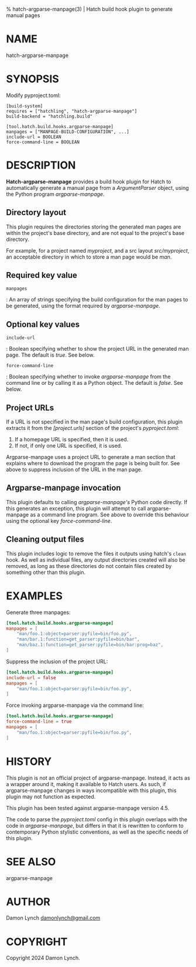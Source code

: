 % hatch-argparse-manpage(3) | Hatch build hook plugin to generate manual pages

# NAME

hatch-argparse-manpage

# SYNOPSIS

Modify pyproject.toml:

```
[build-system]
requires = ["hatchling", "hatch-argparse-manpage"]
build-backend = "hatchling.build"

[tool.hatch.build.hooks.argparse-manpage]
manpages = ["MANPAGE-BUILD-CONFIGURATION", ...]
include-url = BOOLEAN
force-command-line = BOOLEAN
```

# DESCRIPTION

**Hatch-argparse-manpage** provides a build hook plugin for Hatch to automatically generate a
manual page from a _ArgumentParser_ object, using the Python program 
_argparse-manpage_.

## Directory layout
This plugin requires the directories storing the generated man pages are 
within the project's base directory, and are not equal to the project's base 
directory.

For example, for a project named _myproject_, and a src layout
_src/myproject_, an acceptable directory in which to store a
man page would be _man_.

## Required key value

`manpages`

: An array of strings specifying the build configuration for the man pages 
to be generated, using the format required by _argparse-manpage_.

## Optional key values

`include-url`

: Boolean specifying whether to show the project URL in 
the generated man page. The default is _true_.  See below.

`force-command-line`

:  Boolean specifying whether to invoke _argparse-manpage_ from the command 
line or by calling it as a Python object. The default is _false_. See below.

## Project URLs
If a URL is not specified in the man page's build configuration, this plugin
extracts it from the _\[project.urls]_ section of the project's _pyproject.toml_:

1. If a homepage URL is specified, then it is used.
2. If not, if only one URL is specified, it is used.

Argparse-manpage uses a project URL to 
generate a man section that explains where to download the program the 
page is being built for. See above to suppress inclusion of the URL in the 
man page.

## Argparse-manpage invocation

This plugin defaults to calling _argparse-manpage's_ Python code directly. If 
this generates an exception, this plugin will attempt to call argparse-manpage 
as a command line program. See above to override this behaviour using 
the optional key _force-command-line_.

## Cleaning output files

This plugin includes logic to remove the files it outputs using hatch's
`clean` hook. As well as individual files, any output directories created 
will also be removed, as long as these directories do not contain files 
created by something other than this plugin.

# EXAMPLES

Generate three manpages:
```toml
[tool.hatch.build.hooks.argparse-manpage]
manpages = [
    "man/foo.1:object=parser:pyfile=bin/foo.py",
    "man/bar.1:function=get_parser:pyfile=bin/bar",
    "man/baz.1:function=get_parser:pyfile=bin/bar:prog=baz",
]
```

Suppress the inclusion of the project URL:
```toml
[tool.hatch.build.hooks.argparse-manpage]
include-url = false
manpages = [
    "man/foo.1:object=parser:pyfile=bin/foo.py",
]
```

Force invoking argparse-manpage via the command line:
```toml
[tool.hatch.build.hooks.argparse-manpage]
force-command-line = true
manpages = [
    "man/foo.1:object=parser:pyfile=bin/foo.py",
]
```

# HISTORY 

This plugin is not an official project of
argparse-manpage.
Instead, it acts as a wrapper around it, making it available to Hatch users.
As such, if argparse-manpage changes in ways incompatible with this 
plugin, this plugin may not function as expected.

This plugin has been tested against argparse-manpage version 4.5.

The code to parse the _pyproject.toml_ config in this plugin overlaps with
the code in _argparse-manpage_,
but differs in that it is rewritten to conform to contemporary Python 
stylistic conventions, as well as the specific needs of this plugin.

# SEE ALSO

argparse-manpage

# AUTHOR

Damon Lynch <damonlynch@gmail.com>

# COPYRIGHT

Copyright 2024 Damon Lynch.
